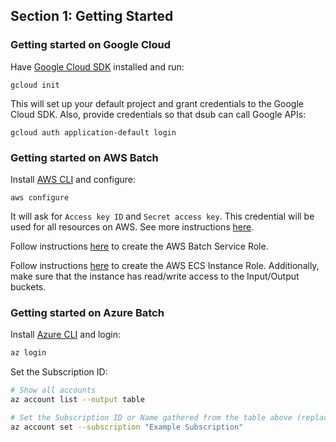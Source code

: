 ## Section 1: Getting Started

### Getting started on Google Cloud

Have [Google Cloud SDK](https://cloud.google.com/sdk/docs/quickstarts) installed and run:
```
gcloud init
```
This will set up your default project and grant credentials to the Google Cloud SDK. Also, provide credentials so that dsub can call Google APIs:
```
gcloud auth application-default login
```

### Getting started on AWS Batch
Install [AWS CLI](https://docs.aws.amazon.com/cli/latest/userguide/cli-chap-install.html) and configure:
```
aws configure
```
It will ask for `Access key ID` and `Secret access key`. This credential will be used for all resources on AWS. See more instructions [here](https://docs.aws.amazon.com/cli/latest/userguide/cli-configure-quickstart.html).

Follow instructions [here](https://docs.aws.amazon.com/batch/latest/userguide/service_IAM_role.html) to create the
AWS Batch Service Role.

Follow instructions [here](https://docs.aws.amazon.com/batch/latest/userguide/instance_IAM_role.html) to create the
AWS ECS Instance Role. Additionally, make sure that the instance has read/write access to the Input/Output buckets.

### Getting started on Azure Batch
Install [Azure CLI](https://docs.microsoft.com/en-us/cli/azure/install-azure-cli) and login:
```bash
az login
```

Set the Subscription ID:
```bash
# Show all accounts
az account list --output table

# Set the Subscription ID or Name gathered from the table above (replace Example Subscription)
az account set --subscription "Example Subscription"
```
